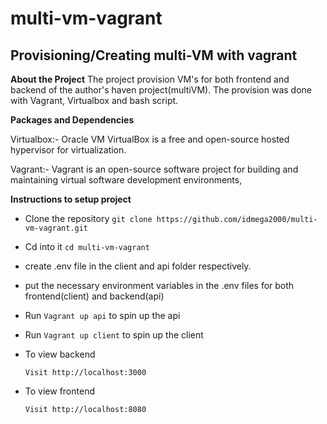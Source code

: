 # multi-vm-vagrant
## Provisioning/Creating multi-VM with vagrant

**About the Project**
The project provision VM's for both frontend and backend of the author's haven project(multiVM). The provision was done with Vagrant, Virtualbox and bash script.

**Packages and Dependencies**

Virtualbox:- Oracle VM VirtualBox is a free and open-source hosted hypervisor for virtualization.

Vagrant:- Vagrant is an open-source software project for building and maintaining virtual software development environments,


**Instructions to setup project**

- Clone the repository
    ```git clone https://github.com/idmega2000/multi-vm-vagrant.git ```

- Cd into it
    ```cd multi-vm-vagrant```

- create .env file in the client and api folder respectively.

- put the necessary environment variables in the .env files for both frontend(client) and backend(api)

- Run 
```Vagrant up api``` to spin up the api

- Run 
```Vagrant up client``` to spin up the client

- To view backend 
    ```
    Visit http://localhost:3000
    ```
- To view frontend
    ```
    Visit http://localhost:8080
    ```

